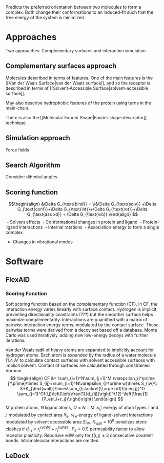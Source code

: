 Predicts the preferred orientation between two molecules to form a complex. Both change their conformations to an induced-fit such that the free energy of the system is minimized.
# Approaches
Two approaches: Complementary surfaces and interaction simulation
## Complementary surfaces approach
Molecules described in terms of features.
One of the main features is the [[Van der Waals Surface|van der Waals surface]], and so the receptor is described in terms of [[Solvent-Accessible Surface|solvent-accessible surface]]. 

May also describe hydrophobic features of the protein using turns in the main-chain.

There is also the [[Molecular Fourier Shape|Fourier shape descriptor]] technique.
## Simulation approach
Force fields
## Search Algorithm
Consider: dihedral angles 

## Scoring function
$$\begin{align}
&\Delta G_{\text{bind}} = \\&\Delta G_{\text{solv}} +\Delta G_{\text{conf}}+\Delta G_{\text{int}}+\Delta G_{\text{rot}}+\Delta G_{\text{ass xd}} + \Delta G_{\text{vib}}
\end{align}
$$
 - Solvent effects
 - Conformational changes in protein and ligand
 - Protein-ligand interactions
 - Internal rotations
 - Association energy to form a single complex 
 - Changes in vibrational modes
# Software
## FlexAID
### Scoring Function
Soft scoring function based on the complementary function (CF). In CF, the interaction energy varies linearly with surface contact. 
Hydrogen is implicit, preventing directionality constraints (???) but the smoother surface helps maximize complementarity.
Interactions are quantified with a matrix of pairwise interaction energy terms, modulated by the contact surface. These pairwise terms were derived from a decoy set based off a database.
Monte Carlo was used iteratively, adding new low-energy decoys with further iterations. 

Van der Waals radii of heavy atoms are expanded to implicitly account for hydrogen atoms. 
Each atom is expanded by the radius of a water molecule (1.4 A) to calculate contact surfaces with solvent accessible surfaces with implicit solvent. 
Contact of surfaces are calculated through constrained Voronoi.
$$
\begin{align}
CF &= \sum_{i=1}^N\sum_{j=1}^M \varepsilon_{i^\prime j^\prime}\times S_{ij}+\sum_{i=1}^N\varepsilon_{i^\prime w}\times S_{iw}\\
&+K_{\text{wall}}\times\sum_{\stackrel{\Large i=1}{i\neq j}}^O \sum_{j=1}^Of(i,j)\left[\left(\frac{1}{d_{ij}}\right)^{12}-\left(\frac{1}{P_e(r_i+r_j)}\right)\right]
\end{align}
$$
$M$ protein atoms, $N$ ligand atoms, $O=N+M$.
$\varepsilon_{i^\prime j^\prime}$ energy of atom types $i^\prime$ and $j^\prime$ modulated by contact area $S_{ij}$.
$\varepsilon_{i^\prime w}$ energy of ligand-solvent interactions modulated by solvent accessible area $S_{i^\prime w}$.
$K_{\text{wall}}=10^6$ penalizes steric clashes if $d_{i,j}<r_{i}^{(vdW)}+r^{(vdW)}_{j}$ .
$P_e=0.9$ permeability factor to allow receptor plasticity.
Repulsive vdW only for $f(i,j)\geq3$ consecutive covalent bonds.
Intramolecular interactions are omitted.
## LeDock

